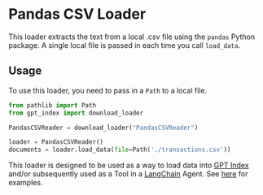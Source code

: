 # Pandas CSV Loader

This loader extracts the text from a local .csv file using the `pandas` Python package. A single local file is passed in each time you call `load_data`.

## Usage

To use this loader, you need to pass in a `Path` to a local file.

```python
from pathlib import Path
from gpt_index import download_loader

PandasCSVReader = download_loader("PandasCSVReader")

loader = PandasCSVReader()
documents = loader.load_data(file=Path('./transactions.csv'))
```

This loader is designed to be used as a way to load data into [GPT Index](https://github.com/jerryjliu/gpt_index/tree/main/gpt_index) and/or subsequently used as a Tool in a [LangChain](https://github.com/hwchase17/langchain) Agent. See [here](https://github.com/emptycrown/loader-hub/tree/main) for examples.
